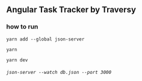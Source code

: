 ## Angular Task Tracker by Traversy

### how to run

`yarn add --global json-server`

`yarn`

`yarn dev`

###### `json-server --watch db.json --port 3000`

